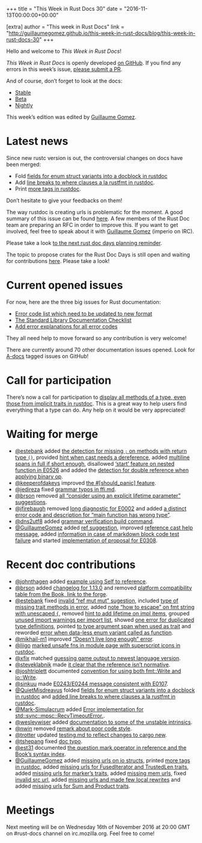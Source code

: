 +++
title = "This Week in Rust Docs 30"
date = "2016-11-13T00:00:00+00:00"

[extra]
author = "This week in Rust Docs"
link = "http://guillaumegomez.github.io/this-week-in-rust-docs/blog/this-week-in-rust-docs-30"
+++
<p>Hello and welcome to <em>This Week in Rust Docs</em>!</p>

<p><em>This Week in Rust Docs</em> is openly developed <a href="https://github.com/GuillaumeGomez/this-week-in-rust-docs">on GitHub</a>.
If you find any errors in this week’s issue, <a href="https://github.com/GuillaumeGomez/this-week-in-rust-docs/pulls">please submit a PR</a>.</p>

<p>And of course, don’t forget to look at the docs:</p>

<ul>
  <li><a href="https://doc.rust-lang.org/">Stable</a></li>
  <li><a href="http://doc.rust-lang.org/beta/">Beta</a></li>
  <li><a href="http://doc.rust-lang.org/nightly/">Nightly</a></li>
</ul>

<p>This week’s edition was edited by <a href="https://github.com/GuillaumeGomez">Guillaume Gomez</a>.</p>

<h1 id="latest-news">Latest news</h1>

<p>Since new rustc version is out, the controversial changes on docs have been merged:</p>

<ul>
  <li>Fold <a href="https://github.com/rust-lang/rust/pull/37728">fields for enum struct variants into a docblock in rustdoc</a></li>
  <li>Add <a href="https://github.com/rust-lang/rust/pull/37190">line breaks to where clauses a la rustfmt in rustdoc</a>.</li>
  <li>Print <a href="https://github.com/rust-lang/rust/pull/37134">more tags in rustdoc</a>.</li>
</ul>

<p>Don’t hesitate to give your feedbacks on them!</p>

<p>The way rustdoc is creating urls is problematic for the moment. A good summary of this issue can be found <a href="https://github.com/rust-lang/rust/issues/36417">here</a>. A few members of the Rust Doc team are preparing an RFC in order to improve this. If you want to get involved, feel free to speak about it with <a href="https://github.com/GuillaumeGomez">Guillaume Gomez</a> (imperio on IRC).</p>

<p>Please take a look <a href="https://users.rust-lang.org/t/reminder-planning-the-next-rust-doc-days/6901">to the next rust doc days planning reminder</a>.</p>

<p>The topic to propose crates for the Rust Doc Days is still open and waiting for contributions <a href="https://users.rust-lang.org/t/call-for-proposals-for-next-rust-doc-days-crates/6685">here</a>. Please take a look!</p>

<h1 id="current-opened-issues">Current opened issues</h1>

<p>For now, here are the three big issues for Rust documentation:</p>

<ul>
  <li><a href="https://github.com/rust-lang/rust/issues/35233">Error code list which need to be updated to new format</a></li>
  <li><a href="https://github.com/rust-lang/rust/issues/29329">The Standard Library Documentation Checklist</a></li>
  <li><a href="https://github.com/rust-lang/rust/issues/32777">Add error explanations for all error codes</a></li>
</ul>

<p>They all need help to move forward so any contribution is very welcome!</p>

<p>There are currently around 70 other documentation issues opened. Look for <a href="https://github.com/rust-lang/rust/issues?q=is%3Aopen+is%3Aissue+label%3AA-docs">A-docs</a> tagged issues on GitHub!</p>

<h1 id="call-for-participation">Call for participation</h1>

<p>There’s now a call for participation to <a href="https://github.com/rust-lang/rust/issues/33772">display all methods of a type, even those from implicit traits in rustdoc</a>. This is a great way to help users find everything that a type can do. Any help on it would be very appreciated!</p>

<h1 id="waiting-for-merge">Waiting for merge</h1>

<ul>
  <li><a href="https://github.com/estebank">@estebank</a> added <a href="https://github.com/rust-lang/rust/pull/36409">the detection for missing <code class="highlighter-rouge">;</code> on methods with return type <code class="highlighter-rouge">()</code></a>, provided <a href="https://github.com/rust-lang/rust/pull/37442">hint when cast needs a dereference</a>, added <a href="https://github.com/rust-lang/rust/pull/37369">multiline spans in full if short enough</a>, disallowed <a href="https://github.com/rust-lang/rust/pull/37548">‘start’ feature on nested function in E0526</a> and added the <a href="https://github.com/rust-lang/rust/pull/34420">detection for double reference when applying binary op</a>.</li>
  <li><a href="https://github.com/keeperofdakeys">@keeperofdakeys</a> improved <a href="https://github.com/rust-lang/rust/pull/37749">the #[should_panic] feature</a>.</li>
  <li><a href="https://github.com/jedireza">@jedireza</a> fixed <a href="https://github.com/rust-lang/rust/pull/37743">grammar typos in ffi.md</a>.</li>
  <li><a href="https://github.com/brson">@brson</a> removed <a href="https://github.com/rust-lang/rust/pull/37057">all “consider using an explicit lifetime parameter” suggestions</a>.</li>
  <li><a href="https://github.com/jfirebaugh">@jfirebaugh</a> removed <a href="https://github.com/rust-lang/rust/pull/37058">long diagnostic for E0002</a> and added <a href="https://github.com/rust-lang/rust/pull/37242">a distinct error code and description for “main function has wrong type”</a>.</li>
  <li><a href="https://github.com/dns2utf8">@dns2utf8</a> added <a href="https://github.com/rust-lang/rust/pull/37607">grammar verification build command</a>.</li>
  <li><a href="https://github.com/GuillaumeGomez">@GuillaumeGomez</a> added <a href="https://github.com/rust-lang/rust/pull/37658">ref suggestion</a>, improved <a href="https://github.com/rust-lang/rust/pull/37375">reference cast help message</a>, added <a href="https://github.com/rust-lang/rust/pull/36320">information in case of markdown block code test failure</a> and started <a href="https://github.com/rust-lang/rust/pull/37388">implementation of proposal for E0308</a>.</li>
</ul>

<h1 id="recent-doc-contributions">Recent doc contributions</h1>

<ul>
  <li><a href="https://github.com/johnthagen">@johnthagen</a> added <a href="https://github.com/rust-lang/rust/pull/37386">example using Self to reference</a>.</li>
  <li><a href="https://github.com/brson">@brson</a> added <a href="https://github.com/rust-lang/rust/pull/37600">changelog for 1.13.0</a> and removed <a href="https://github.com/rust-lang/rust/pull/37601">platform compatibility table from the Book, link to the forge</a>.</li>
  <li><a href="https://github.com/estebank">@estebank</a> fixed <a href="https://github.com/rust-lang/rust/pull/37531">invalid “ref mut mut” sugestion</a>, included <a href="https://github.com/rust-lang/rust/pull/37370">type of missing trait methods in error</a>, added <a href="https://github.com/rust-lang/rust/pull/37695">note “how to escape” on fmt string with unescaped <code class="highlighter-rouge">{</code></a>, removed <a href="https://github.com/rust-lang/rust/pull/37481">hint to add lifetime on impl items</a>, grouped <a href="https://github.com/rust-lang/rust/pull/37456">unused import warnings per import list</a>, showed <a href="https://github.com/rust-lang/rust/pull/37447">one error for duplicated type definitions</a>, pointed <a href="https://github.com/rust-lang/rust/pull/37428">to type argument span when used as trait</a> and reworded <a href="https://github.com/rust-lang/rust/pull/36520">error when data-less enum variant called as function</a>.</li>
  <li><a href="https://github.com/mikhail-m1">@mikhail-m1</a> improved <a href="https://github.com/rust-lang/rust/pull/37554">“Doesn’t live long enough” error</a>.</li>
  <li><a href="https://github.com/liigo">@liigo</a> <a href="https://github.com/rust-lang/rust/pull/37250">marked unsafe fns in module page with superscript icons in rustdoc</a>.</li>
  <li><a href="https://github.com/xfix">@xfix</a> matched <a href="https://github.com/rust-lang/rust/pull/37483">guessing game output to newest language version</a>.</li>
  <li><a href="https://github.com/steveklabnik">@steveklabnik</a> made <a href="https://github.com/rust-lang/rust/pull/35102">it clear that the reference isn’t normative</a>.</li>
  <li><a href="https://github.com/joshtriplett">@joshtriplett</a> documented <a href="https://github.com/rust-lang/rust/pull/37472">convention for using both fmt::Write and io::Write</a>.</li>
  <li><a href="https://github.com/sinkuu">@sinkuu</a> made <a href="https://github.com/rust-lang/rust/pull/36615">E0243/E0244 message consistent with E0107</a>.</li>
  <li><a href="https://github.com/QuietMisdreavus">@QuietMisdreavus</a> folded <a href="https://github.com/rust-lang/rust/pull/37728">fields for enum struct variants into a docblock in rustdoc</a> and <a href="https://github.com/rust-lang/rust/pull/37190">added line breaks to where clauses a la rustfmt in rustdoc</a>.</li>
  <li><a href="https://github.com/Mark-Simulacrum">@Mark-Simulacrum</a> added <a href="https://github.com/rust-lang/rust/pull/37527">Error implementation for std::sync::mpsc::RecvTimeoutError.</a>.</li>
  <li><a href="https://github.com/wesleywiser">@wesleywiser</a> added <a href="https://github.com/rust-lang/rust/pull/37662">documentation to some of the unstable intrinsics</a>.</li>
  <li><a href="https://github.com/nwin">@nwin</a> removed <a href="https://github.com/rust-lang/rust/pull/37503">remark about poor code style</a>.</li>
  <li><a href="https://github.com/trotter">@trotter</a> updated <a href="https://github.com/rust-lang/rust/pull/37368">testing.md to reflect changes to cargo new</a>.</li>
  <li><a href="https://github.com/tshepang">@tshepang</a> fixed <a href="https://github.com/rust-lang/rust/pull/37680">doc typo</a>.</li>
  <li><a href="https://github.com/est31">@est31</a> documented <a href="https://github.com/rust-lang/rust/pull/37664">the question mark operator in reference and the Book’s syntax index</a>.</li>
  <li><a href="https://github.com/GuillaumeGomez">@GuillaumeGomez</a> added <a href="https://github.com/rust-lang/rust/pull/37588">missing urls on io structs</a>, printed <a href="https://github.com/rust-lang/rust/pull/37134">more tags in rustdoc</a>, added <a href="https://github.com/rust-lang/rust/pull/37669">missing urls for FusedIterator and TrustedLen traits</a>, added <a href="https://github.com/rust-lang/rust/pull/37698">missing urls for marker’s traits</a>, added <a href="https://github.com/rust-lang/rust/pull/37716">missing mem urls</a>, fixed <a href="https://github.com/rust-lang/rust/pull/37727">invalid src url</a>, added <a href="https://github.com/rust-lang/rust/pull/37627">missing urls and made few local rewrites</a> and added <a href="https://github.com/rust-lang/rust/pull/37650">missing urls for Sum and Product traits</a>.</li>
</ul>

<h1 id="meetings">Meetings</h1>

<p>Next meeting will be on Wednesday 16th of November 2016 at 20:00 GMT on #rust-docs channel on irc.mozilla.org. Feel free to come!</p>
